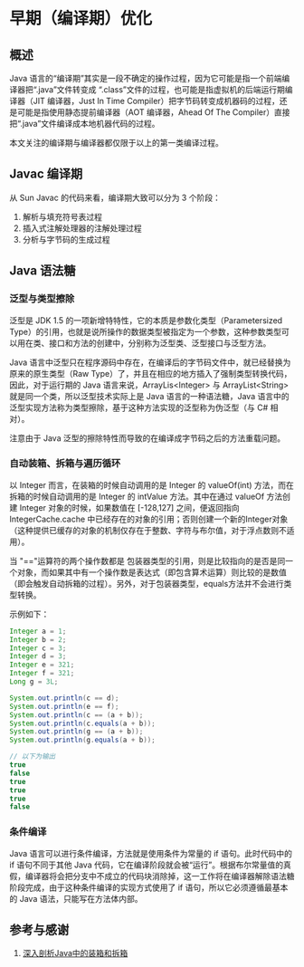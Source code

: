 # 早期（编译期）优化



## 概述

Java 语言的“编译期”其实是一段不确定的操作过程，因为它可能是指一个前端编译器把“.java”文件转变成 “.class”文件的过程，也可能是指虚拟机的后端运行期编译器（JIT 编译器，Just In Time Compiler）把字节码转变成机器码的过程，还是可能是指使用静态提前编译器（AOT 编译器，Ahead Of The Compiler）直接把“.java”文件编译成本地机器代码的过程。

本文关注的编译期与编译器都仅限于以上的第一类编译过程。



## Javac 编译期

从 Sun Javac 的代码来看，编译期大致可以分为 3 个阶段：

1. 解析与填充符号表过程
2. 插入式注解处理器的注解处理过程
3. 分析与字节码的生成过程

## Java 语法糖

### 泛型与类型擦除

泛型是 JDK 1.5 的一项新增特特性，它的本质是参数化类型（Parametersized Type）的引用，也就是说所操作的数据类型被指定为一个参数，这种参数类型可以用在类、接口和方法的创建中，分别称为泛型类、泛型接口与泛型方法。

Java 语言中泛型只在程序源码中存在，在编译后的字节码文件中，就已经替换为原来的原生类型（Raw Type）了，并且在相应的地方插入了强制类型转换代码，因此，对于运行期的 Java 语言来说，ArrayLis\<Integer\> 与 ArrayList\<String\> 就是同一个类，所以泛型技术实际上是 Java 语言的一种语法糖，Java 语言中的泛型实现方法称为类型擦除，基于这种方法实现的泛型称为伪泛型（与 C# 相对）。

注意由于 Java 泛型的擦除特性而导致的在编译成字节码之后的方法重载问题。

### 自动装箱、拆箱与遍历循环

以 Integer 而言，在装箱的时候自动调用的是 Integer 的 valueOf(int) 方法，而在拆箱的时候自动调用的是 Integer 的 intValue 方法。其中在通过 valueOf 方法创建 Integer 对象的时候，如果数值在 [-128,127] 之间，便返回指向 IntegerCache.cache 中已经存在的对象的引用；否则创建一个新的Integer对象（这种提供已缓存的对象的机制仅存在于整数、字符与布尔值，对于浮点数则不适用）。

当 "=="运算符的两个操作数都是 包装器类型的引用，则是比较指向的是否是同一个对象，而如果其中有一个操作数是表达式（即包含算术运算）则比较的是数值（即会触发自动拆箱的过程）。另外，对于包装器类型，equals方法并不会进行类型转换。

示例如下：

```java
Integer a = 1;
Integer b = 2;
Integer c = 3;
Integer d = 3;
Integer e = 321;
Integer f = 321;
Long g = 3L;

System.out.println(c == d);
System.out.println(e == f);
System.out.println(c == (a + b));
System.out.println(c.equals(a + b));
System.out.println(g == (a + b));
System.out.println(g.equals(a + b));

// 以下为输出
true
false
true
true
true
false
```

### 条件编译

Java 语言可以进行条件编译，方法就是使用条件为常量的 if 语句。此时代码中的 if 语句不同于其他 Java 代码，它在编译阶段就会被“运行”。根据布尔常量值的真假，编译器将会把分支中不成立的代码块消除掉，这一工作将在编译器解除语法糖阶段完成，由于这种条件编译的实现方式使用了 if 语句，所以它必须遵循最基本的 Java 语法，只能写在方法体内部。



## 参考与感谢

1. [深入剖析Java中的装箱和拆箱](http://www.cnblogs.com/dolphin0520/p/3780005.html)